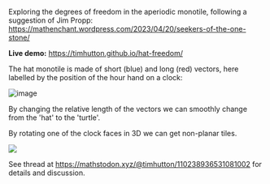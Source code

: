 Exploring the degrees of freedom in the aperiodic monotile, following a suggestion of Jim Propp:
https://mathenchant.wordpress.com/2023/04/20/seekers-of-the-one-stone/

**Live demo:** https://timhutton.github.io/hat-freedom/

The hat monotile is made of short (blue) and long (red) vectors, here labelled by the position of the hour hand on a clock:

![image](https://user-images.githubusercontent.com/647092/233796018-e7fdfc0b-b58f-4463-9421-d62b26f8aebe.png)

By changing the relative length of the vectors we can smoothly change from the 'hat' to the 'turtle'.

By rotating one of the clock faces in 3D we can get non-planar tiles.

<a href="https://timhutton.github.io/hat-freedom/
"><img src="https://user-images.githubusercontent.com/647092/233796153-bee07ad2-13ab-4f09-80b4-267c85ff3d48.png"></a>

See thread at https://mathstodon.xyz/@timhutton/110238936531081002 for details and discussion.
